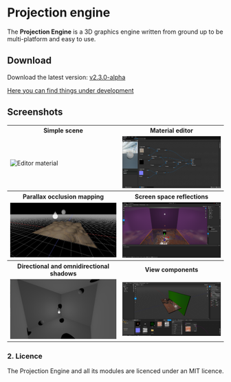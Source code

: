 # Projection engine

The **Projection Engine** is a 3D graphics engine written from ground up to be multi-platform and easy to use.


## Download

Download the latest version: [v2.3.0-alpha](https://github.com/projection-engine/editor/releases/tag/NEXT)

[Here you can find things under development](https://github.com/projection-engine/editor/projects/4)

## Screenshots
<table>
    <tr>
        <th>
            Simple scene  
        </th>
        <th>
            Material editor                                                            
        </th>
    </tr>
    <tr>
        <td>
            <img src="https://github.com/projection-engine/.github/blob/main/SCENE 2.png?raw=true" alt="Editor material"/>
        </td>
        <td>
            <img src="https://github.com/projection-engine/.github/blob/main/Material v2.png?raw=true" alt="Editor material"/>                                                             
        </td>
    </tr>
    <tr>
        <th> 
            Parallax occlusion mapping 
        </th>
        <th>
            Screen space reflections          
        </th>
    </tr>
    <tr>
        <td>
          <img src="https://github.com/projection-engine/.github/blob/main/True parallax.png?raw=true"  title="Parallax occlusion mapping" alt="demo"/> 
        </td>
        <td>
           <img src="https://github.com/projection-engine/.github/blob/main/development/SSR-3.png?raw=true" alt="Editor material"/>                                                 
        </td>
    </tr>
    <tr>
        <th> 
           Directional and omnidirectional shadows   
        </th>
        <th>
            View components      
        </th>
    </tr>
    <tr>
        <td>
         <img src="https://github.com/projection-engine/.github/blob/main/OMNI.png?raw=true" alt="Editor material"/>
        </td>
        <td>
 <img src="https://github.com/projection-engine/.github/blob/main/development/VIEWS.png?raw=true" alt="Editor material"/>                                      
        </td>
    </tr>
</table>

  
### 2. Licence
The Projection Engine and all its modules are licenced under an MIT licence.
